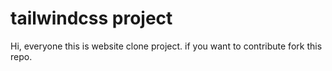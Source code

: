 # tailwindcss project
Hi, everyone this is website clone project. if you want to contribute fork this repo.
